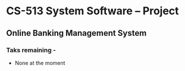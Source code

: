# CS-513 System Software – Project

## Online Banking Management System

### Taks remaining -
- None at the moment
